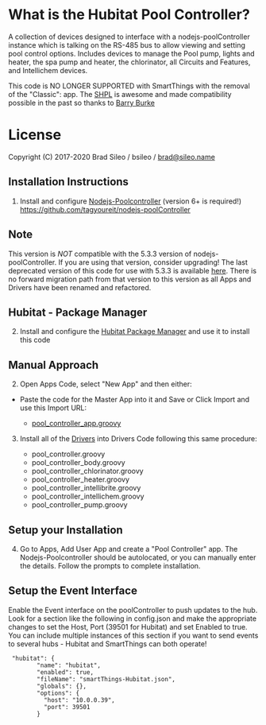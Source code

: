 # What is the Hubitat Pool Controller?
A collection of devices designed to interface with a nodejs-poolController instance which is talking on the RS-485 bus to allow viewing and setting pool control options. Includes devices to manage the Pool pump, lights and heater, the spa pump and heater, the chlorinator, all Circuits and Features, and Intellichem devices.

This code is NO LONGER SUPPORTED with SmartThings with the removal of the "Classic": app. The [SHPL](https://github.com/SANdood/SmartThings-Hubitat-Portability-Library) is awesome and made compatibility possible in the past so thanks to [Barry Burke](https://github.com/SANdood)

# License
Copyright (C) 2017-2020  Brad Sileo / bsileo / brad@sileo.name

## Installation Instructions
1. Install and configure [Nodejs-Poolcontroller](https://github.com/tagyoureit/nodejs-poolController) (version 6+ is required!)
          https://github.com/tagyoureit/nodejs-poolController

## Note
This version is *NOT* compatible with the 5.3.3 version of nodejs-poolController. If you are using that version, consider upgrading! The last deprecated version of this code for use with 5.3.3 is available [here](https://github.com/bsileo/hubitat_poolcontroller/tree/NJPC-5.3.3). There is no forward migration path from that version to this version as all Apps and Drivers have been renamed and refactored.

## Hubitat - Package Manager

2. Install and configure the [Hubitat Package Manager](https://github.com/dcmeglio/hubitat-packagemanager) and use it to install this code

## Manual Approach
2. Open Apps Code, select "New App" and then either:

- Paste the code for the Master App into it and Save or Click Import and use this Import URL:

	* [pool_controller_app.groovy](https://raw.githubusercontent.com/bsileo/hubitat_poolcontroller/master/smartapps/bsileo/pool-controller.src/pool-controller.groovy)

3. Install all of the [Drivers](https://github.com/bsileo/hubitat_poolcontroller/tree/master/devicetypes/bsileo) into Drivers Code following this same procedure:

	* pool_controller.groovy
	* pool_controller_body.groovy
	* pool_controller_chlorinator.groovy
	* pool_controller_heater.groovy
	* pool_controller_intellibrite.groovy
	* pool_controller_intellichem.groovy
	* pool_controller_pump.groovy

## Setup your Installation
4. Go to Apps, Add User App and create a "Pool Controller" app. The Nodejs-Poolcontroller should be autolocated, or you can manually enter the details. Follow the prompts to complete installation.


## Setup the Event Interface

Enable the Event interface on the poolController to push updates to the hub. Look for a section like the following in config.json and make the appropriate changes to set the Host, Port (39501 for Hubitat) and set Enabled to true. You can include multiple instances of this section if you want to send events to several hubs - Hubitat and SmartThings can both operate!

```
 "hubitat": {
        "name": "hubitat",
        "enabled": true,
        "fileName": "smartThings-Hubitat.json",
        "globals": {},
        "options": {
          "host": "10.0.0.39",
          "port": 39501
        }
```


